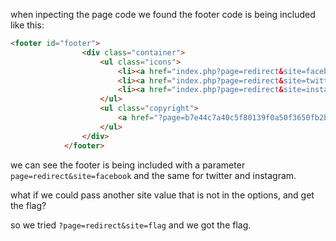 
when inpecting the page code we found the footer code is being included like this:
```html
<footer id="footer">
				<div class="container">
					<ul class="icons">
						<li><a href="index.php?page=redirect&site=facebook" class="icon fa-facebook"></a></li>
						<li><a href="index.php?page=redirect&site=twitter" class="icon fa-twitter"></a></li>
						<li><a href="index.php?page=redirect&site=instagram" class="icon fa-instagram"></a></li>
					</ul>
					<ul class="copyright">
						<a href="?page=b7e44c7a40c5f80139f0a50f3650fb2bd8d00b0d24667c4c2ca32c88e13b758f"><li>&copy; BornToSec</li></a>
					</ul>
				</div>
			</footer>
```
we can see the footer is being included with a parameter ``page=redirect&site=facebook`` and the same for twitter and instagram.

what if we could pass another site value that is not in the options, and get the flag?

so we tried ``?page=redirect&site=flag`` and we got the flag.
